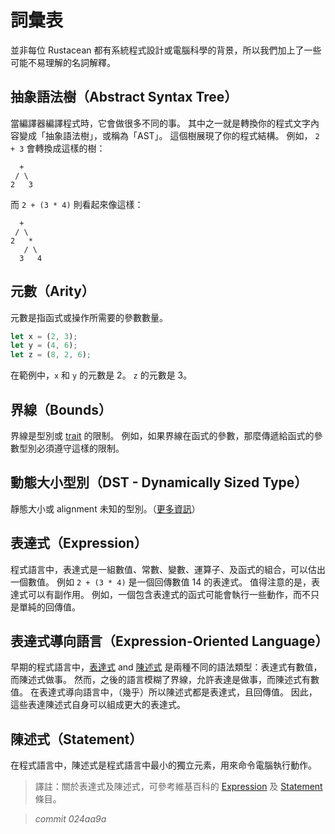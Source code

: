 # 詞彙表

並非每位 Rustacean 都有系統程式設計或電腦科學的背景，所以我們加上了一些可能不易理解的名詞解釋。

## 抽象語法樹（Abstract Syntax Tree）

當編譯器編譯程式時，它會做很多不同的事。
其中之一就是轉換你的程式文字內容變成「抽象語法樹」，或稱為「AST」。
這個樹展現了你的程式結構。
例如， `2 + 3` 會轉換成這樣的樹：

```text
  +
 / \
2   3
```

而 `2 + (3 * 4)` 則看起來像這樣：

```text
  +
 / \
2   *
   / \
  3   4
```

## 元數（Arity）

元數是指函式或操作所需要的參數數量。

```rust
let x = (2, 3);
let y = (4, 6);
let z = (8, 2, 6);
```

在範例中，`x` 和 `y` 的元數是 2。
`z` 的元數是 3。

## 界線（Bounds）

界線是型別或 [trait][traits] 的限制。
例如，如果界線在函式的參數，那麼傳遞給函式的參數型別必須遵守這樣的限制。

[traits]: traits.html

## 動態大小型別（DST - Dynamically Sized Type）

靜態大小或 alignment 未知的型別。（[更多資訊][link]）

[link]: https://doc.rust-lang.org/nomicon/exotic-sizes.html#dynamically-sized-types-dsts

## 表達式（Expression）

程式語言中，表達式是一組數值、常數、變數、運算子、及函式的組合，可以估出一個數值。
例如 `2 + (3 * 4)` 是一個回傳數值 14 的表達式。
值得注意的是，表達式可以有副作用。
例如，一個包含表達式的函式可能會執行一些動作，而不只是單純的回傳值。

## 表達式導向語言（Expression-Oriented Language）

早期的程式語言中，[表達式][expression] and [陳述式][statement] 是兩種不同的語法類型：表達式有數值，而陳述式做事。
然而，之後的語言模糊了界線，允許表達是做事，而陳述式有數值。
在表達式導向語言中，（幾乎）所以陳述式都是表達式，且回傳值。
因此，這些表達陳述式自身可以組成更大的表達式。

[expression]: glossary.html#expression
[statement]: glossary.html#statement

## 陳述式（Statement）

在程式語言中，陳述式是程式語言中最小的獨立元素，用來命令電腦執行動作。

> 譯註：關於表達式及陳述式，可參考維基百科的 [Expression][wiki:expression] 及 [Statement][wiki:statement] 條目。

[wiki:expression]: https://en.wikipedia.org/wiki/Expression_(computer_science)
[wiki:statement]: https://en.wikipedia.org/wiki/Statement_(computer_science)


> *commit 024aa9a*
